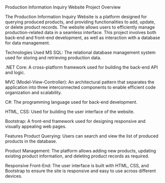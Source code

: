 Production Information Inquiry Website Project Overview




The Production Information Inquiry Website is a platform designed for querying produced products, and providing functionalities to add, update, or delete product records. The website allows users to efficiently manage production-related data in a seamless interface. This project involves both back-end and front-end development, as well as interaction with a database for data management.

Technologies Used
MS SQL: The relational database management system used for storing and retrieving production data.


.NET Core: A cross-platform framework used for building the back-end API and logic.


MVC (Model-View-Controller): An architectural pattern that separates the application into three interconnected components to enable efficient code organization and scalability.


C#: The programming language used for back-end development.


HTML, CSS: Used for building the user interface of the website.


Bootstrap: A front-end framework used for designing responsive and visually appealing web pages.



Features
Product Querying: Users can search and view the list of produced products in the database.


Product Management: The platform allows adding new products, updating existing product information, and deleting product records as required.


Responsive Front-End: The user interface is built with HTML, CSS, and Bootstrap to ensure the site is responsive and easy to use across different devices.
